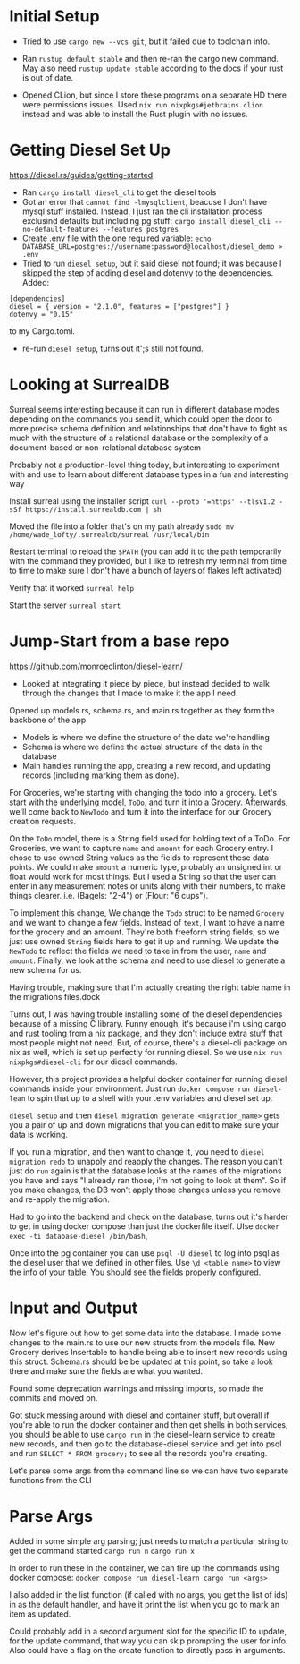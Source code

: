 # Initial Setup

- Tried to use `cargo new --vcs git`, but it failed due to toolchain info.

- Ran `rustup default stable` and then re-ran the cargo new command. May also need `rustup update stable` according to the docs if your rust is out of date.

- Opened CLion, but since I store these programs on a separate HD there were permissions issues. Used `nix run nixpkgs#jetbrains.clion` instead and was able to install the Rust plugin with no issues.

# Getting Diesel Set Up
https://diesel.rs/guides/getting-started
- Ran `cargo install diesel_cli` to get the diesel tools
- Got an error that `cannot find -lmysqlclient`, beacuse I don't have mysql stuff installed. Instead, I just ran the cli installation process exclusind defaults but including pg stuff: `cargo install diesel_cli --no-default-features --features postgres`
- Create .env file with the one required variable: `echo DATABASE_URL=postgres://username:password@localhost/diesel_demo > .env`
- Tried to run `diesel setup`, but it said diesel not found; it was because I skipped the step of adding diesel and dotenvy to the dependencies. Added:
```
[dependencies]
diesel = { version = "2.1.0", features = ["postgres"] }
dotenvy = "0.15"
```
to my Cargo.toml.
- re-run `diesel setup`, turns out it';s still not found.


# Looking at SurrealDB
Surreal seems interesting because it can run in different database modes depending on the commands you send it, which could open the door to more precise schema definition and relationships that don't have to fight as much with the structure of a relational database or the complexity of a document-based or non-relational database system

Probably not a production-level thing today, but interesting to experiment with and use to learn about different database types in a fun and interesting way

Install surreal using the installer script
`curl --proto '=https' --tlsv1.2 -sSf https://install.surrealdb.com | sh`

Moved the file into a folder that's on my path already
`sudo mv /home/wade_lofty/.surrealdb/surreal /usr/local/bin`

Restart terminal to reload the `$PATH` 
(you can add it to the path temporarily with the command they provided, but I like to refresh my terminal from time to time to make sure I don't have a bunch of layers of flakes left activated)

Verify that it worked
`surreal help`

Start the server
`surreal start`

# Jump-Start from a base repo
https://github.com/monroeclinton/diesel-learn/

- Looked at integrating it piece by piece, but instead decided to walk through the changes that I made to make it the app I need.

Opened up models.rs, schema.rs, and main.rs together as they form the backbone of the app
- Models is where we define the structure of the data we're handling
- Schema is where we define the actual structure of the data in the database
- Main handles running the app, creating a new record, and updating records (including marking them as done).

For Groceries, we're starting with changing the todo into a grocery. Let's start with the underlying model, `ToDo`, and turn it into a Grocery. Afterwards, we'll come back to `NewTodo` and turn it into the interface for our Grocery creation requests.

On the `ToDo` model, there is a String field used for holding text of a ToDo. For Groceries, we want to capture `name` and `amount` for each Grocery entry. I chose to use owned String values as the fields to represent these data points. We could make `amount` a numeric type, probably an unsigned int or float would work for most things. But I used a String so that the user can enter in any measurement notes or units along with their numbers, to make things clearer. i.e. (Bagels: "2-4") or (Flour: "6 cups").

To implement this change, We change the `Todo` struct to be named `Grocery` and we want to change a few fields. Instead of `text`, I want to have a name for the grocery and an amount. They're both freeform string fields, so we just use owned `String` fields here to get it up and running. We update the `NewTodo` to reflect the fields we need to take in from the user, `name` and `amount`. Finally, we look at the schema and need to use diesel to generate a new schema for us.

Having trouble, making sure that I'm actually creating the right table name in the migrations files.dock

Turns out, I was having trouble installing some of the diesel dependencies because of a missing C library. Funny enough, it's because i'm using cargo and rust tooling from a nix package, and they don't include extra stuff that most people might not need. But, of course, there's a diesel-cli package on nix as well, which is set up perfectly for running diesel. So we use `nix run nixpkgs#diesel-cli` for our diesel commands.

However, this project provides a helpful docker container for running diesel commands inside your environment. Just run `docker compose run diesel-lean` to spin that up to a shell with your .env variables and diesel set up.

`diesel setup` and then `diesel migration generate <migration_name>` gets you a pair of up and down migrations that you can edit to make sure your data is working.

If you run a migration, and then want to change it, you need to `diesel migration redo` to unapply and reapply the changes. The reason you can't just do `run` again is that the database looks at the names of the migrations you have and says "I already ran those, i'm not going to look at them". So if you make changes, the DB won't apply those changes unless you remove and re-apply the migration. 

Had to go into the backend and check on the database, turns out it's harder to get in using docker compose than just the dockerfile itself. UIse `docker exec -ti database-diesel /bin/bash`, 

Once into the pg container you can use `psql -U diesel` to log into psql as the diesel user that we defined in other files. Use `\d <table_name>` to view the info of your table. You should see the fields properly configured.

# Input and Output
Now let's figure out how to get some data into the database. I made some changes to the main.rs to use our new structs from the models file. New Grocery derives Insertable to handle being able to insert new records using this struct.
Schema.rs should be be updated at this point, so take a look there and make sure the fields are what you wanted.

Found some deprecation warnings and missing imports, so made the commits and moved on.

Got stuck messing around with diesel and container stuff, but overall if you're able to run the docker container and then get shells in both services, you should be able to use `cargo run` in the diesel-learn service to create new records, and then go to the database-diesel service and get into psql and run `SELECT * FROM grocery;` to see all the records you're creating.

Let's parse some args from the command line so we can have two separate functions from the CLI

# Parse Args
Added in some simple arg parsing; just needs to match a particular string to get the command started
`cargo run n`
`cargo run x`


In order to run these in the container, we can fire up the commands using docker compose: `docker compose run diesel-learn cargo run <args>`

I also added in the list function (if called with no args, you get the list of ids) in as the default handler, and have it print the list when you go to mark an item as updated.

Could probably add in a second argument slot for the specific ID to update, for the update command, that way you can skip prompting the user for info. Also could have a flag on the create function to directly pass in arguments.